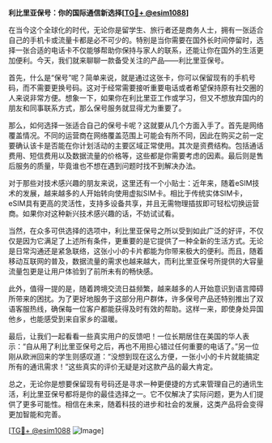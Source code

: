 **利比里亚保号：你的国际通信新选择[[TG💪+ @esim1088](https://t.me/s/esim1088)]**

在当今这个全球化的时代，无论你是留学生、旅行者还是商务人士，拥有一张适合自己的手机卡或流量卡都是必不可少的。特别是当你需要在国外长时间停留时，选择一张合适的电话卡不仅能够帮助你保持与家人的联系，还能让你在国外的生活更加便利。今天，我们就来聊聊一款备受关注的产品——利比里亚保号。

首先，什么是“保号”呢？简单来说，就是通过这张卡，你可以保留现有的手机号码，而不需要更换号码。这对于经常需要接听重要电话或者希望保持原有社交圈的人来说非常方便。想象一下，如果你在利比里亚工作或学习，但又不想放弃国内的朋友和同事联系方式，那么保号服务就显得尤为重要了。

那么，如何选择一张适合自己的保号卡呢？这就要从几个方面入手了。首先是网络覆盖情况。不同的运营商在网络覆盖范围上可能会有所不同，因此在购买之前一定要确认该卡是否能在你计划活动的主要区域正常使用。其次是资费结构。包括通话费用、短信费用以及数据流量的价格等，这些都是你需要考虑的因素。最后则是售后服务的质量，毕竟谁也不想在遇到问题时找不到解决办法。

对于那些对技术感兴趣的朋友来说，这里还有一个小贴士：近年来，随着eSIM技术的发展，越来越多的人开始转向使用虚拟SIM卡。相比于传统实体SIM卡，eSIM具有更高的灵活性，支持多设备共享，并且无需物理插拔即可轻松切换运营商。如果你对这种新兴技术感兴趣的话，不妨试试看。

当然，在众多可供选择的选项中，利比里亚保号之所以受到如此广泛的好评，不仅仅是因为它满足了上述所有条件，更重要的是它提供了一种全新的生活方式。无论是日常沟通还是紧急联络，这张小小的卡片都能为你带来极大的便利。而且，随着移动互联网的普及，数据流量的需求也越来越大，而利比里亚保号所提供的大容量流量包更是让用户体验到了前所未有的畅快感。

此外，值得一提的是，随着跨境交流日益频繁，越来越多的人开始意识到语言障碍所带来的困扰。为了更好地服务于这部分用户群体，许多保号产品还特别推出了双语客服热线，确保每一位客户都能获得及时有效的帮助。这样一来，即使身处异国他乡，也能感受到来自家乡的温暖。

最后，让我们一起看看一些真实用户的反馈吧！一位长期居住在美国的华人表示：“自从用了利比里亚保号之后，再也不用担心错过任何重要的电话了。”另一位刚从欧洲回来的学生则感叹道：“没想到现在这么方便，一张小小的卡片就能搞定所有的通讯需求！”这些真实的评价无疑是对这款产品的最大肯定。

总之，无论你是想要保留现有号码还是寻求一种更便捷的方式来管理自己的通讯生活，利比里亚保号都将是你的最佳选择之一。它不仅解决了实际问题，更为人们提供了更多可能性。相信在未来，随着科技的进步和社会的发展，这类产品将会变得更加智能和完善。

[[TG💪+ @esim1088](https://t.me/s/esim1088) ![Image](https://i.postimg.cc/4NQfJmqS/Snipaste-2025-05-13-00-14-12.png)]